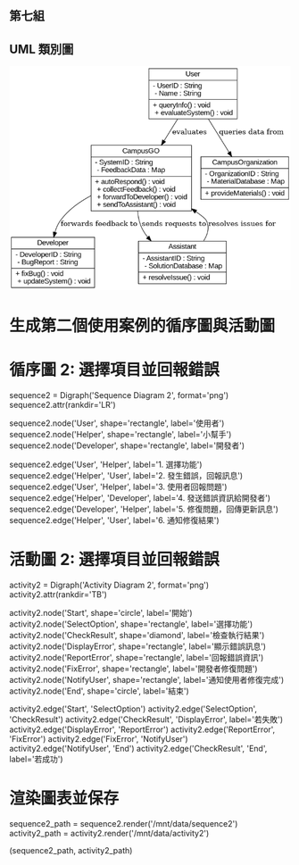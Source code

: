## 第七組
## UML 類別圖
![類別圖](類別圖.png "類別圖")



# 生成第二個使用案例的循序圖與活動圖

# 循序圖 2: 選擇項目並回報錯誤
sequence2 = Digraph('Sequence Diagram 2', format='png')
sequence2.attr(rankdir='LR')

sequence2.node('User', shape='rectangle', label='使用者')
sequence2.node('Helper', shape='rectangle', label='小幫手')
sequence2.node('Developer', shape='rectangle', label='開發者')

sequence2.edge('User', 'Helper', label='1. 選擇功能')
sequence2.edge('Helper', 'User', label='2. 發生錯誤，回報訊息')
sequence2.edge('User', 'Helper', label='3. 使用者回報問題')
sequence2.edge('Helper', 'Developer', label='4. 發送錯誤資訊給開發者')
sequence2.edge('Developer', 'Helper', label='5. 修復問題，回傳更新訊息')
sequence2.edge('Helper', 'User', label='6. 通知修復結果')

# 活動圖 2: 選擇項目並回報錯誤
activity2 = Digraph('Activity Diagram 2', format='png')
activity2.attr(rankdir='TB')

activity2.node('Start', shape='circle', label='開始')
activity2.node('SelectOption', shape='rectangle', label='選擇功能')
activity2.node('CheckResult', shape='diamond', label='檢查執行結果')
activity2.node('DisplayError', shape='rectangle', label='顯示錯誤訊息')
activity2.node('ReportError', shape='rectangle', label='回報錯誤資訊')
activity2.node('FixError', shape='rectangle', label='開發者修復問題')
activity2.node('NotifyUser', shape='rectangle', label='通知使用者修復完成')
activity2.node('End', shape='circle', label='結束')

activity2.edge('Start', 'SelectOption')
activity2.edge('SelectOption', 'CheckResult')
activity2.edge('CheckResult', 'DisplayError', label='若失敗')
activity2.edge('DisplayError', 'ReportError')
activity2.edge('ReportError', 'FixError')
activity2.edge('FixError', 'NotifyUser')
activity2.edge('NotifyUser', 'End')
activity2.edge('CheckResult', 'End', label='若成功')

# 渲染圖表並保存
sequence2_path = sequence2.render('/mnt/data/sequence2')
activity2_path = activity2.render('/mnt/data/activity2')

(sequence2_path, activity2_path)
